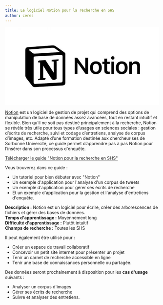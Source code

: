 ```yaml
---
title: Le logiciel Notion pour la recherche en SHS
author: ceres
---
```


![Notion](notion.png)

[Notion](https://www.notion.so/fr-fr) est un logiciel de gestion de projet qui comprend des options de manipulation de base de données assez avancées, tout en restant intuitif et flexible. Bien qu’il ne soit pas destiné principalement à la recherche, Notion se révèle très utile pour tous types d’usages en sciences sociales : gestion d’écrits de recherche, suivi et codage d’entretiens, analyse de corpus d’images, etc. Adapté d’une formation destinée aux chercheur·ses de Sorbonne Université, ce guide permet d’apprendre pas à pas Notion pour l’insérer dans son processus d'enquête.

[Télécharger le guide "Notion pour la recherche en SHS"](https://dropsu.sorbonne-universite.fr/s/SYRY4Dqw2HRR8nE)

Vous trouverez dans ce guide :

<!-- wp:list -->

- Un tutoriel pour bien débuter avec "Notion"
- Un exemple d'application pour l'analyse d'un corpus de tweets
- Un exemple d'application pour gérer ses écrits de recherche
- Et un exemple d'application pour la gestion et l'analyse d'entretiens d'enquête.

<!-- /wp:list -->

**Description :** Notion est un logiciel pour écrire, créer des arborescences de fichiers et gérer des bases de données.  
**Temps d'apprentissage :** Moyennement long  
**Difficulté d'apprentissage :** Plutôt intuitif  
**Champs de recherche :** Toutes les SHS

Il peut également être utilisé pour :

<!-- wp:list -->

- Créer un espace de travail collaboratif
- Concevoir un petit site internet pour présenter un projet
- Tenir un carnet de recherche accessible en ligne
- Tenir une base de connaissances personnelle ou partagée.

<!-- /wp:list -->

Des données seront prochainement à disposition pour les **cas d'usage** suivants :

<!-- wp:list -->

- Analyser un corpus d'images
- Gérer ses écrits de recherche
- Suivre et analyser des entretiens.

<!-- /wp:list -->